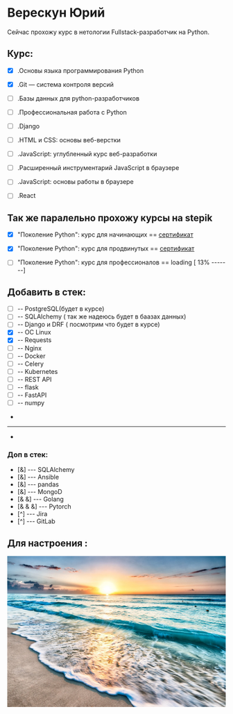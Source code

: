 # Верескун Юрий 

Cейчас прохожу курс в нетологии Fullstack-разработчик на Python. 

## Курс: 

- [x] .Основы языка программирования Python
- [x] .Git — система контроля версий
- [ ] .Базы данных для python-разработчиков
- [ ] .Профессиональная работа с Python
- [ ] .Django
- [ ] .HTML и CSS: основы веб-верстки
- [ ] .JavaScript: углубленный курс веб-разработки
- [ ] .Расширенный инструментарий JavaScript в браузере
- [ ] .JavaScript: основы работы в браузере
- [ ] .React


## Так же паралельно прохожу курсы на stepik

- [x] "Поколение Python": курс для начинающих  ==  [сертификат](
https://stepik.org/cert/1604072)
- [x] "Поколение Python": курс для продвинутых  == [сертификат](
https://stepik.org/cert/1685626 )
- [ ] "Поколение Python": курс для профессионалов == loading [ 13% -------]


## Добавить в стек:

- [ ] -- PostgreSQL(будет в курсе) 
- [ ] -- SQLAlchemy ( так же надеюсь будет в баазах данных) 
- [ ] --  Django и DRF ( посмотрим что будет в курсе) 
- [x] --  ОС Linux 
- [x] --  Requests
- [ ] --  Nginx
- [ ] --  Docker 
- [ ] --  Celery
- [ ] --  Kubernetes
- [ ] --  REST API
- [ ] --  flask
- [ ] --  FastAPI
- [ ] --  numpy
-
-------------------------------------
-
### Доп в стек:
- [&] --- SQLAlchemy
- [&]  --- Ansible
- [&]  --- pandas
- [&]  --- MongoD
- [& &] --- Golang
- [& & &] --- Pytorch 
- [^]  --- Jira
- [^]  --- GitLab 


## Для настроения :

![море](/sea.webp)
